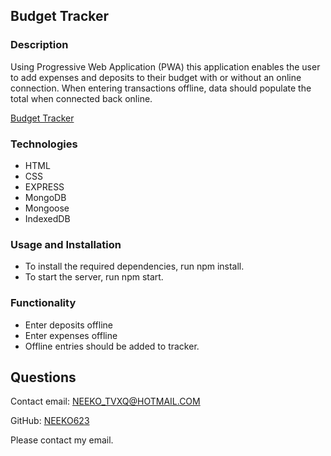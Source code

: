 ## Budget Tracker

### Description

Using Progressive Web Application (PWA) this application enables the user to add expenses and deposits to their budget with or without an online connection. When entering transactions offline, data should populate the total when connected back online.

[Budget Tracker](https://budgettracker2021.herokuapp.com/)

### Technologies
- HTML
- CSS
- EXPRESS
- MongoDB
- Mongoose
- IndexedDB

### Usage and Installation

- To install the required dependencies, run npm install.
- To start the server, run npm start. 

### Functionality
- Enter deposits offline
- Enter expenses offline
- Offline entries should be added to tracker.

## Questions
Contact email: NEEKO_TVXQ@HOTMAIL.COM

GitHub: [NEEKO623](https://github.com/NEEKO623)

Please contact my email.